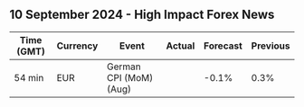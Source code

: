 ## 10 September 2024 - High Impact Forex News

| Time (GMT) | Currency | Event | Actual | Forecast | Previous |
|------|----------|-------|--------|----------|----------|
| 54 min | EUR | German CPI (MoM) (Aug) |  | -0.1% | 0.3% |
